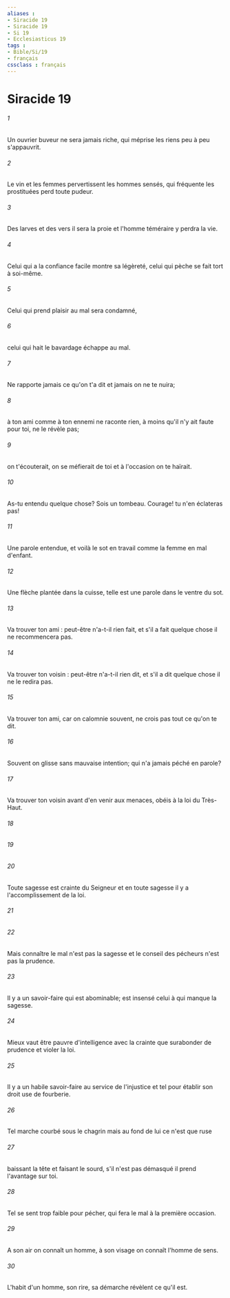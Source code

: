 ```yaml
---
aliases : 
- Siracide 19
- Siracide 19
- Si 19
- Ecclesiasticus 19
tags : 
- Bible/Si/19
- français
cssclass : français
---
```


# Siracide 19

###### 1
Un ouvrier buveur ne sera jamais riche, qui méprise les riens peu à peu s'appauvrit.
###### 2
Le vin et les femmes pervertissent les hommes sensés, qui fréquente les prostituées perd toute pudeur.
###### 3
Des larves et des vers il sera la proie et l'homme téméraire y perdra la vie.
###### 4
Celui qui a la confiance facile montre sa légèreté, celui qui pèche se fait tort à soi-même.
###### 5
Celui qui prend plaisir au mal sera condamné,
###### 6
celui qui hait le bavardage échappe au mal.
###### 7
Ne rapporte jamais ce qu'on t'a dit et jamais on ne te nuira;
###### 8
à ton ami comme à ton ennemi ne raconte rien, à moins qu'il n'y ait faute pour toi, ne le révèle pas;
###### 9
on t'écouterait, on se méfierait de toi et à l'occasion on te haïrait.
###### 10
As-tu entendu quelque chose? Sois un tombeau. Courage! tu n'en éclateras pas!
###### 11
Une parole entendue, et voilà le sot en travail comme la femme en mal d'enfant.
###### 12
Une flèche plantée dans la cuisse, telle est une parole dans le ventre du sot.
###### 13
Va trouver ton ami : peut-être n'a-t-il rien fait, et s'il a fait quelque chose il ne recommencera pas.
###### 14
Va trouver ton voisin : peut-être n'a-t-il rien dit, et s'il a dit quelque chose il ne le redira pas.
###### 15
Va trouver ton ami, car on calomnie souvent, ne crois pas tout ce qu'on te dit.
###### 16
Souvent on glisse sans mauvaise intention; qui n'a jamais péché en parole?
###### 17
Va trouver ton voisin avant d'en venir aux menaces, obéis à la loi du Très-Haut.
###### 18

###### 19

###### 20
Toute sagesse est crainte du Seigneur et en toute sagesse il y a l'accomplissement de la loi.
###### 21

###### 22
Mais connaître le mal n'est pas la sagesse et le conseil des pécheurs n'est pas la prudence.
###### 23
Il y a un savoir-faire qui est abominable; est insensé celui à qui manque la sagesse.
###### 24
Mieux vaut être pauvre d'intelligence avec la crainte que surabonder de prudence et violer la loi.
###### 25
Il y a un habile savoir-faire au service de l'injustice et tel pour établir son droit use de fourberie.
###### 26
Tel marche courbé sous le chagrin mais au fond de lui ce n'est que ruse
###### 27
baissant la tête et faisant le sourd, s'il n'est pas démasqué il prend l'avantage sur toi.
###### 28
Tel se sent trop faible pour pécher, qui fera le mal à la première occasion.
###### 29
A son air on connaît un homme, à son visage on connaît l'homme de sens.
###### 30
L'habit d'un homme, son rire, sa démarche révèlent ce qu'il est.
